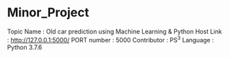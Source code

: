 # Minor_Project
Topic Name : Old car prediction using Machine Learning &amp; Python
Host Link : http://127.0.0.1:5000/
PORT number : 5000
Contributor : PS<sup>3</sup>
Language : Python 3.7.6 
